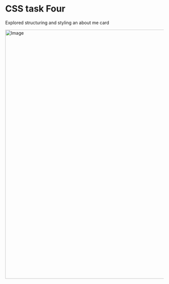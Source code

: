 # CSS task Four
Explored structuring and styling an about me card

<img width="879" height="794" alt="Image" src="https://github.com/user-attachments/assets/240a736c-27f5-4a4d-a4d3-fc2806c33715" />